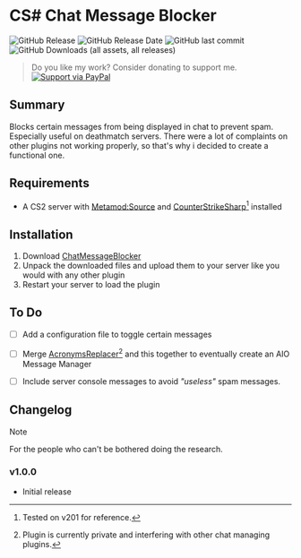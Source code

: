 # CS# Chat Message Blocker
![GitHub Release](https://img.shields.io/github/v/release/LadderGeit/CS-ChatMessageBlocker?display_name=tag&style=flat&labelColor=%23303030&color=%234249ff)
![GitHub Release Date](https://img.shields.io/github/release-date/LadderGeit/CS-ChatMessageBlocker?labelColor=%23303030&color=%234249ff)
![GitHub last commit](https://img.shields.io/github/last-commit/LadderGeit/CS-ChatMessageBlocker?display_timestamp=author&style=flat&labelColor=%23303030&color=%23aa00b3)
![GitHub Downloads (all assets, all releases)](https://img.shields.io/github/downloads/laddergeit/CS-ChatMessageBlocker/total?labelColor=%23303030&color=%23c4620c)


> Do you like my work? Consider donating to support me.<br/>
[![Support via PayPal](https://cdn.rawgit.com/twolfson/paypal-github-button/1.0.0/dist/button.svg)](https://www.paypal.com/ncp/payment/KTSD75JTKJFM2)

## Summary
Blocks certain messages from being displayed in chat to prevent spam. Especially useful on deathmatch servers. There were a lot of complaints on other plugins not working properly, so that's why i decided to create a functional one.

## Requirements
* A CS2 server with [Metamod:Source](https://www.sourcemm.net/downloads.php?branch=master) and [CounterStrikeSharp](https://github.com/roflmuffin/CounterStrikeSharp)[^1] installed

## Installation
1. Download [ChatMessageBlocker](https://github.com/LadderGeit/CS-ChatMessageBlocker/releases/tag/v1.0.0)
2. Unpack the downloaded files and upload them to your server like you would with any other plugin
3. Restart your server to load the plugin

## To Do
- [ ] Add a configuration file to toggle certain messages
- [ ] Merge [AcronymsReplacer](https://github.com/LadderGeit/LG-CSS-Acronyms-Replacer)[^2] and this together to eventually create an AIO Message Manager
- [ ] Include server console messages to avoid _"useless"_ spam messages.


## Changelog
> [!NOTE]
> For the people who can't be bothered doing the research.

### v1.0.0
* Initial release

[^1]: Tested on v201 for reference.
[^2]: Plugin is currently private and interfering with other chat managing plugins.
